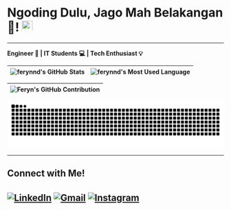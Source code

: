 # Ngoding Dulu, Jago Mah Belakangan🤣! [<img src="https://media.giphy.com/media/hvRJCLFzcasrR4ia7z/giphy.gif" width="25px" height="25px">](https://github.com/ferynnd)

---
<p align="start">
  <b>Engineer 🚀 | IT Students 💻 | Tech Enthusiast 💡</b>
</p>

| <img align="center" width="320px" src="http://github-profile-summary-cards.vercel.app/api/cards/stats?username=ferynnd&theme=blueberry" alt="ferynnd's GitHub Stats"> | <img align="center" width="295px" src="http://github-profile-summary-cards.vercel.app/api/cards/repos-per-language?username=ferynnd&theme=blueberry" alt="ferynnd's Most Used Language">
| ------------- | ------------- |

| <img align="center" width="640px" src="http://github-profile-summary-cards.vercel.app/api/cards/profile-details?username=ferynnd&theme=blueberry" alt="Feryn's GitHub Contribution">
| ------------- |

<picture>
  <source media="(prefers-color-scheme: dark)" srcset="https://raw.githubusercontent.com/ferynnd/ferynnd/output/github-contribution-grid-snake-dark.svg">
  <source media="(prefers-color-scheme: light)" srcset="https://raw.githubusercontent.com/ferynnd/ferynnd/output/github-contribution-grid-snake.svg">
  <img alt="github contribution grid snake animation" src="https://raw.githubusercontent.com/ferynnd/ferynnd/output/github-contribution-grid-snake.svg">
</picture>

---

## Connect with Me!

<a href="https://www.linkedin.com/in/ferryfernandoo" target="blank"><img align="center" src="https://cdn1.iconfinder.com/data/icons/logotypes/32/square-linkedin-512.png" alt="LinkedIn" height="50" width="45" /></a>
<a href="mailto:ferynndaru@gmail.com" target="blank"><img align="center" src="https://cdn1.iconfinder.com/data/icons/google-new-logos-1/32/gmail_new_logo-512.png" alt="Gmail" height="50" width="45" /></a> <a href="https://www.instagram.com/ferynnd" target="_blank"><img align="center" src="https://cdn4.iconfinder.com/data/icons/logos-brands-7/512/instagram_icon-instagram_buttoninstegram-512.png" alt="Instagram" height="50" width="45" /></a>
---

